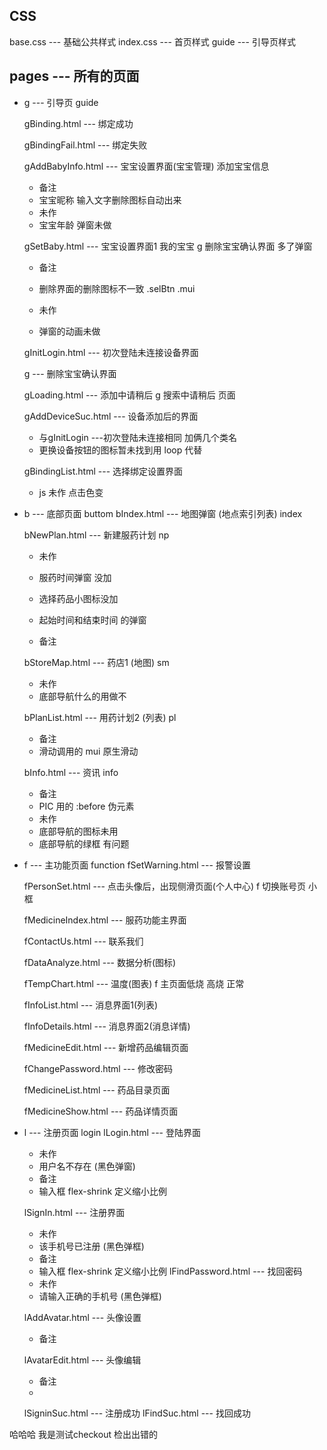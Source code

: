 

## 

## CSS
base.css  --- 基础公共样式
index.css --- 首页样式
guide --- 引导页样式

## pages --- 所有的页面
* g --- 引导页 guide

  gBinding.html    --- 绑定成功
  
  gBindingFail.html  --- 绑定失败
  
  gAddBabyInfo.html    --- 宝宝设置界面(宝宝管理) 添加宝宝信息
    * 备注
    * 宝宝昵称 输入文字删除图标自动出来
    * 未作
    * 宝宝年龄 弹窗未做
  
  gSetBaby.html    --- 宝宝设置界面1 我的宝宝
  g 删除宝宝确认界面 多了弹窗
    * 备注
    * 删除界面的删除图标不一致 .selBtn .mui
  
    * 未作
    * 弹窗的动画未做
  
  gInitLogin.html  --- 初次登陆未连接设备界面

  g --- 删除宝宝确认界面

  gLoading.html    --- 添加中请稍后
  g 搜索中请稍后 页面
             
  gAddDeviceSuc.html --- 设备添加后的界面
    * 与gInitLogin   ---初次登陆未连接相同 加俩几个类名
    * 更换设备按钮的图标暂未找到用 loop 代替

  gBindingList.html  --- 选择绑定设置界面
    * js 未作 点击色变

* b --- 底部页面 buttom
  bIndex.html --- 地图弹窗 (地点索引列表) index
  
  bNewPlan.html --- 新建服药计划 np
    *  未作
    *  服药时间弹窗 没加
    *  选择药品小图标没加
    *  起始时间和结束时间 的弹窗
    
    * 备注

  bStoreMap.html --- 药店1 (地图) sm
    * 未作
    * 底部导航什么的用做不
  
  bPlanList.html --- 用药计划2 (列表) pl
    * 备注
    * 滑动调用的 mui 原生滑动

  bInfo.html --- 资讯 info
    * 备注
    * PIC 用的 :before 伪元素 
    * 未作
    * 底部导航的图标未用 
    * 底部导航的绿框 有问题

* f --- 主功能页面 function
  fSetWarning.html --- 报警设置
  
  fPersonSet.html --- 点击头像后，出现侧滑页面(个人中心)
  f 切换账号页 小框
  
  fMedicineIndex.html --- 服药功能主界面
  
  fContactUs.html --- 联系我们
  
  fDataAnalyze.html --- 数据分析(图标)
  
  fTempChart.html --- 温度(图表)
  f 主页面低烧 高烧 正常
  
  fInfoList.html --- 消息界面1(列表)
  
  fInfoDetails.html --- 消息界面2(消息详情)
  
  fMedicineEdit.html --- 新增药品编辑页面
  
  fChangePassword.html --- 修改密码
  
  fMedicineList.html --- 药品目录页面
  
  fMedicineShow.html --- 药品详情页面

* l --- 注册页面 login
  lLogin.html --- 登陆界面
    * 未作
    * 用户名不存在 (黑色弹窗)
    * 备注
    * 输入框 flex-shrink 定义缩小比例
  
  lSignIn.html --- 注册界面
    * 未作
    * 该手机号已注册 (黑色弹框)
    * 备注
    * 输入框 flex-shrink 定义缩小比例
  lFindPassword.html --- 找回密码
    * 未作
    * 请输入正确的手机号 (黑色弹框)
  
  lAddAvatar.html --- 头像设置
    * 备注
    
  lAvatarEdit.html --- 头像编辑
    * 备注
    * 
  
  lSigninSuc.html --- 注册成功
  lFindSuc.html --- 找回成功

哈哈哈 我是测试checkout 检出出错的